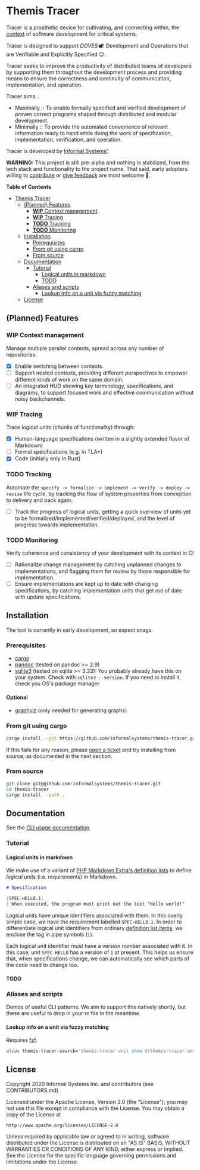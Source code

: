 # Themis Tracer

Tracer is a prosthetic device for cultivating, and connecting within, the
[context](./specs/terminology.md#CONTEXT.1) of software development for
critical systems.

Tracer is designed to support _DOVES:dove:_: Development and Operations that are
Verifiable and Explicitly Specified 😉.

Tracer seeks to improve the productivity of distributed teams of developers by
supporting them throughout the development process and providing means to ensure
the correctness and continuity of communication, implementation, and operation.

Tracer aims...

- Maximally :: To enable formally specified and verified development of proven
  correct programs shaped through distributed and modular development.
- Minimally :: To provide the automated convenience of relevant information
  ready to hand while doing the work of specification, implementation,
  verification, and operation.

Tracer is developed by [Informal Systems'][informal].

**WARNING:** This project is still pre-alpha and nothing is stabilized,
from the tech stack and functionality to the project name. That said, early
adopters willing to [contribute](./CONTRIBUTING.md) or [give
feedback](https://github.com/informalsystems/themis-tracer/issues/new) are most
welcome 🙂.

<!-- markdown-toc start - Don't edit this section. Run M-x markdown-toc-refresh-toc -->

**Table of Contents**

- [Themis Tracer](#themis-tracer)
  - [(Planned) Features](#planned-features)
    - [**WIP** Context management](#wip-context-management)
    - [**WIP** Tracing](#wip-tracing)
    - [**TODO** Tracking](#todo-tracking)
    - [**TODO** Monitoring](#todo-monitoring)
  - [Installation](#installation)
    - [Prerequisites](#prerequisites)
    - [From git using cargo](#from-git-using-cargo)
    - [From source](#from-source)
  - [Documentation](#documentation)
    - [Tutorial](#tutorial)
      - [Logical units in markdown](#logical-units-in-markdown)
      - [TODO](#todo)
    - [Aliases and scripts](#aliases-and-scripts)
      - [Lookup info on a unit via fuzzy matching](#lookup-info-on-a-unit-via-fuzzy-matching)
  - [License](#license)

<!-- markdown-toc end -->

## (Planned) Features

### **WIP** Context management

Manage multiple parallel contexts, spread across any number of repositories.

- [x] Enable switching between contexts.
- [ ] Support nested contexts, providing different perspectives to empower
      different kinds of work on the same domain.
- [ ] An integrated HUD showing key terminology, specifications, and diagrams,
      to support focused work and effective communication without noisy
      backchannels.

### **WIP** Tracing

Trace _logical units_ (chunks of functionality) through:

- [x] Human-language specifications (written in a slightly extended flavor of
      Markdown)
- [ ] Formal specifications (e.g. in TLA+)
- [x] Code (initially only in Rust)

### **TODO** Tracking

Automate the `specify -> formalize -> implement -> verify -> deploy -> revise`
life cycle, by tracking the flow of system properties from conception to
delivery and back again.

- [ ] Track the progress of logical units, getting a quick overview of
      units yet to be formalized/implemented/verified/deployed, and the level of
      progress towards implementation.

### **TODO** Monitoring

Verify coherence and consistency of your development with its context in CI

- [ ] Rationalize change management by catching unplanned changes to
      implementations, and flagging them for review by those responsible for
      implementation.
- [ ] Ensure implementations are kept up to date with changing specifications,
      by catching implementation units that get out of date with update
      specifications.

## Installation

The tool is currently in early development, so expect snags.

### Prerequisites

- [cargo](https://doc.rust-lang.org/book/ch01-01-installation.html#installation)
- [pandoc](https://pandoc.org/installing.html) (tested on pandoc >= 2.9)
- [sqlite3](https://www.sqlite.org/index.html) (tested on sqlite >= 3.33): You
  probably already have this on your system. Check with `sqlite3 --version`. If
  you need to install it, check you OS's package manager.

#### Optional

- [graphviz](https://graphviz.org/download/) (only needed for generating graphs)

### From git using cargo

```sh
cargo install --git https://github.com/informalsystems/themis-tracer.git
```

If this fails for any reason, please [open a
ticket](https://github.com/informalsystems/themis-tracer/issues/new) and try
installing from source, as documented in the next section.

### From source

```sh
git clone git@github.com:informalsystems/themis-tracer.git
cd themis-tracer
cargo install --path .
```

## Documentation

See the [CLI usage documentation](./tests/usage.md).

### Tutorial

#### Logical units in markdown

We make use of a variant of [PHP Markdown Extra's definition
lists][phpme-deflist] to define _logical units_ (i.e. requirements) in Markdown.

```markdown
# Specification

|SPEC-HELLO.1|
: When executed, the program must print out the text "Hello world!"
```

Logical units have unique identifiers associated with them. In this overly
simple case, we have the requirement labelled `SPEC-HELLO.1`. In order to
differentiate logical unit identifiers from ordinary [definition list
items][phpme-deflist], we enclose the tag in pipe symbols (`|`).

Each logical unit identifier must have a version number associated with it. In
this case, unit `SPEC-HELLO` has a version of `1` at present. This helps us
ensure that, when specifications change, we can automatically see which parts of
the code need to change too.

#### TODO

### Aliases and scripts

Demos of useful CLI patterns. We aim to support this natively shortly, but these
are useful to drop in your rc file in the meantime.

#### Lookup info on a unit via fuzzy matching

Requires [fzf](https://github.com/junegunn/fzf).

```sh
alias themis-tracer-search='themis-tracer unit show $(themis-tracer unit list | fzf | awk '\''{print $1}'\'')'
```

## License

Copyright 2020 Informal Systems Inc. and contributors (see CONTRIBUTORS.md)

Licensed under the Apache License, Version 2.0 (the "License");
you may not use this file except in compliance with the License.
You may obtain a copy of the License at

    http://www.apache.org/licenses/LICENSE-2.0

Unless required by applicable law or agreed to in writing, software
distributed under the License is distributed on an "AS IS" BASIS,
WITHOUT WARRANTIES OR CONDITIONS OF ANY KIND, either express or implied.
See the License for the specific language governing permissions and
limitations under the License.

[informal]: https://informal.systems/
[rust]: https://www.rust-lang.org/
[phpme-deflist]: https://michelf.ca/projects/php-markdown/extra/#def-list
[dhall]: https://dhall-lang.org/
